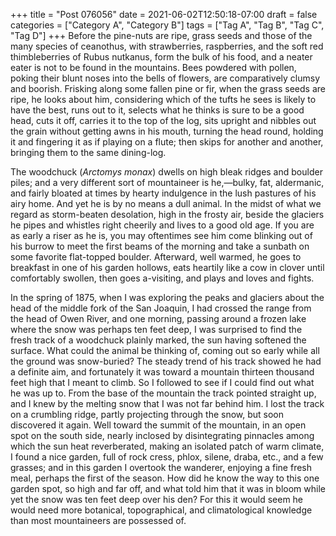+++
title = "Post 076056"
date = 2021-06-02T12:50:18-07:00
draft = false
categories = ["Category A", "Category B"]
tags = ["Tag A", "Tag B", "Tag C", "Tag D"]
+++
Before the pine-nuts are ripe, grass seeds and those of the many species of ceanothus, with strawberries, raspberries, and the soft red thimbleberries of Rubus nutkanus, form the bulk of his food, and a neater eater is not to be found in the mountains. Bees powdered with pollen, poking their blunt noses into the bells of flowers, are comparatively clumsy and boorish. Frisking along some fallen pine or fir, when the grass seeds are ripe, he looks about him, considering which of the tufts he sees is likely to have the best, runs out to it, selects what he thinks is sure to be a good head, cuts it off, carries it to the top of the log, sits upright and nibbles out the grain without getting awns in his mouth, turning the head round, holding it and fingering it as if playing on a flute; then skips for another and another, bringing them to the same dining-log.

The woodchuck (_Arctomys monax_) dwells on high bleak ridges and boulder piles; and a very different sort of mountaineer is he,—bulky, fat, aldermanic, and fairly bloated at times by hearty indulgence in the lush pastures of his airy home. And yet he is by no means a dull animal. In the midst of what we regard as storm-beaten desolation, high in the frosty air, beside the glaciers he pipes and whistles right cheerily and lives to a good old age. If you are as early a riser as he is, you may oftentimes see him come blinking out of his burrow to meet the first beams of the morning and take a sunbath on some favorite flat-topped boulder. Afterward, well warmed, he goes to breakfast in one of his garden hollows, eats heartily like a cow in clover until comfortably swollen, then goes a-visiting, and plays and loves and fights.

In the spring of 1875, when I was exploring the peaks and glaciers about the head of the middle fork of the San Joaquin, I had crossed the range from the head of Owen River, and one morning, passing around a frozen lake where the snow was perhaps ten feet deep, I was surprised to find the fresh track of a woodchuck plainly marked, the sun having softened the surface. What could the animal be thinking of, coming out so early while all the ground was snow-buried? The steady trend of his track showed he had a definite aim, and fortunately it was toward a mountain thirteen thousand feet high that I meant to climb. So I followed to see if I could find out what he was up to. From the base of the mountain the track pointed straight up, and I knew by the melting snow that I was not far behind him. I lost the track on a crumbling ridge, partly projecting through the snow, but soon discovered it again. Well toward the summit of the mountain, in an open spot on the south side, nearly inclosed by disintegrating pinnacles among which the sun heat reverberated, making an isolated patch of warm climate, I found a nice garden, full of rock cress, phlox, silene, draba, etc., and a few grasses; and in this garden I overtook the wanderer, enjoying a fine fresh meal, perhaps the first of the season. How did he know the way to this one garden spot, so high and far off, and what told him that it was in bloom while yet the snow was ten feet deep over his den? For this it would seem he would need more botanical, topographical, and climatological knowledge than most mountaineers are possessed of.
